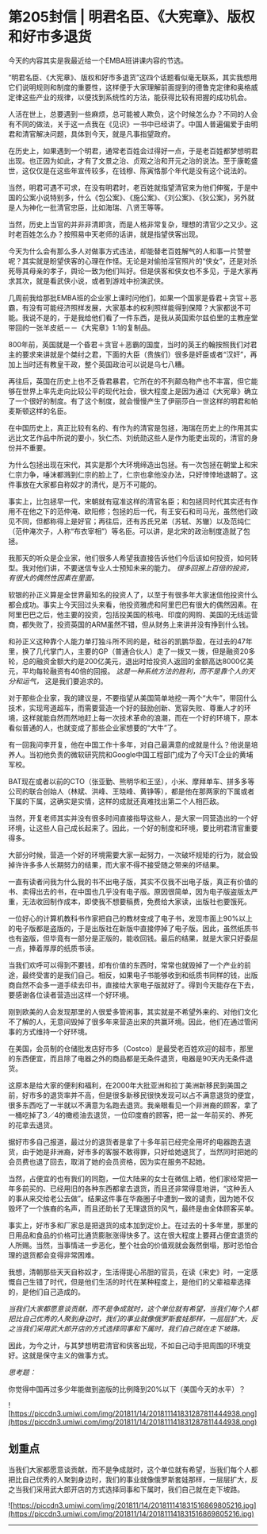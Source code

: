 # 第205封信 | 明君名臣、《大宪章》、版权和好市多退货

今天的内容其实是我最近给一个EMBA班讲课内容的节选。

“明君名臣、《大宪章》、版权和好市多退货”这四个话题看似毫无联系，其实我想用它们说明规则和制度的重要性，这样便于大家理解前面提到的德鲁克定律和奥格威定律这些产业的规律，以便找到系统性的方法，能获得比较有把握的成功机会。

人活在世上，总要遇到一些麻烦，总可能被人欺负，这个时候怎么办？不同的人会有不同的做法，关于这一点我在《见识》一书中已经讲了。中国人普遍偏爱于由明君和清官解决问题，具体到今天，就是凡事指望政府。

在历史上，如果遇到一个明君，通常老百姓会过得好一点，于是老百姓都梦想明君出现。也正因为如此，才有了文景之治、贞观之治和开元之治的说法。至于康乾盛世，这仅仅是在这些年宣传较多，在钱穆、陈寅恪那个年代是没有这个说法的。

当然，明君可遇不可求，在没有明君时，老百姓就指望清官来为他们伸冤，于是中国的公案小说特别多，什么《包公案》、《施公案》、《刘公案》、《狄公案》，另外就是人为神化一批清官忠臣，比如海瑞、八贤王等等。

当然，历史上当官的并非非清即贪，而是人格非常复杂，理想的清官少之又少。这时老百姓怎么办？按照易中天老师的话讲，就是指望侠客出现。

今天为什么会有那么多人对做事方式违法，却能替老百姓解气的人和事一片赞誉呢？其实就是盼望侠客的心理在作怪。无论是对偷拍淫官照片的“侠女”，还是对杀死辱其母亲的孝子，舆论一致为他们叫好。但是侠客和侠女也不多见，于是大家再求其次，就是看武侠小说，或者到游戏中扮演武侠。

几周前我给那批EMBA班的企业家上课时问他们，如果一个国家是昏君＋贪官＋恶霸，有没有可能经济照样发展，大家基本的权利照样能得到保障？大家都说不可能。我说不是的，于是我给他们看了一件东西，是我从英国索尔兹伯里的主教座堂带回的一张羊皮纸－－《大宪章》1:1的复制品。

800年前，英国就是一个昏君＋贪官＋恶霸的国度，当时的英王约翰按照我们对君主的要求来讲就是个桀纣之君，下面的大臣（贵族们）很多是奸臣或者“汉奸”，再加上当时还有教皇干政，整个英国政治可以说是乌七八糟。

再往后，英国在历史上也不乏昏君暴君，它所在的不列颠岛物产也不丰富，但它能够在世界上率先走向比较公平的现代社会，很大程度上是因为通过《大宪章》确立了一个很好的制度。有了这个制度，就会慢慢产生了伊丽莎白一世这样的明君和帕麦斯顿这样的名臣。

在中国历史上，真正比较有名的、有作为的清官是包拯，海瑞在历史上的作用其实远比文艺作品中所说的要小，狄仁杰、刘统勋这些人是作为能吏出现的，清官的身份并不重要。

为什么包拯出现在宋代，其实是那个大环境缔造出包拯。有一次包拯在朝堂上和宋仁宗力争，唾沫都溅到仁宗的脸上了，仁宗也拿他没办法，只好悻悻地退朝了。这件事放在大家都自称奴才的清代，是万不可能的。

事实上，比包拯早一代，宋朝就有寇准这样的清官名臣；和包拯同时代其实还有作用不在他之下的范仲淹、欧阳修；包拯的后一代，有王安石和司马光，虽然他们政见不同，但都称得上是好官；再往后，还有苏氏兄弟（苏轼、苏辙）以及范纯仁（范仲淹次子，人称“布衣宰相”）等名臣。可以讲，是北宋的政治制度造就了包拯。

我那天的听众是企业家，他们很多人希望我直接告诉他们今后该如何投资，如何转型。我对他们讲，不要迷信专业人士预知未来的能力。 *很多回报上百倍的投资，有很大的偶然性因素在里面。*

软银的孙正义算是全世界最知名的投资人了，以至于有很多年大家迷信他投资什么都会成功。事实上今天回过头来看，他投资雅虎和阿里巴巴有很大的偶然因素。在阿里巴巴之后，他主要的投资，包括投美国的核电、印度的网购、美国的无线运营商，都失败了，投资英国的ARM虽然不错，但从财务上来讲并没有挣到什么钱。

和孙正义这种靠个人能力单打独斗所不同的是，硅谷的凯鹏华盈，在过去的47年里，换了几代掌门人，主要的GP（普通合伙人）走了一拨又一拨，但是融资20多轮，总的融资金额大约是200亿美元，退出时给投资人返回的金额高达8000亿美元，平均每轮融资有40倍的回报。 *这是一种系统方法的胜利，而不是靠个人的天分和运气，* 这是我们要追求的。

对于那些企业家，我的建议是，不要指望从美国简单地挖一两个“大牛”，带回什么技术，实现弯道超车，而需要营造一个好的鼓励创新、宽容失败、尊重人才的环境，这样就能自然而然地赶上每一次技术革命的浪潮，而在一个好的环境下，原本看似普通的人，也就变成了那些企业家想要的“大牛”了。

有一回我问李开复，他在中国工作十多年，对自己最满意的成就是什么？他说是培养人。当初他负责的微软研究院和Google中国工程部门成为了今天IT企业的黄埔军校。

BAT现在或者以前的CTO（张亚勤、熊明华和王坚），小米、摩拜单车、拼多多等公司的联合创始人（林斌、洪峰、王晓峰、黄铮等），都是他在那两家的下属或者下属的下属，这确实是实情，这样的成就还真难找出第二个人相匹敌。

当然，开复老师其实并没有很多时间直接指导这些人，是大家一同营造出的一个好环境，让这些人自己成长起来了。因此，一个好的制度和环境，要比明君清官重要得多。

大部分时候，营造一个好的环境需要大家一起努力，一次破坏规矩的行为，就会毁掉许许多多人长期努力的结果，而大家不得不接受随之带来的坏结果。

一直有读者问我为什么我的书不出电子版，其实不仅我不出电子版，真正有价值的书、卖得出去的书，在中国也几乎没有电子版。原因很简单，因为电子版盗版太严重，无法收回制作成本，即使我不想要稿费，免费给大家读，出版社也要饿死。

一位好心的计算机教科书作家把自己的教材变成了电子书，发现市面上90%以上的电子版都是盗版的，于是出版社在新版中直接停掉了电子版。因此，虽然纸质书也有盗版，但毕竟有一部分是正版的，能收回钱。最后的结果，就是大家只好委屈一点，捧着厚厚的纸质书读。

当我们欢呼可以得到不要钱，却有价值的东西时，常常也就毁掉了一个产业的前途，最终受害的是我们自己。相反，如果电子书能够收到和纸质书同样的钱，出版商自然不会多一道手续去印书，直接给大家电子版就好了。得到今天能存在下去，要感谢各位读者营造出这样一个好环境。

刚到欧美的人会发现那里的人很爱多管闲事，其实就是不希望外来的、对他们文化不了解的人，无意间毁掉了很多年来营造出来的共赢环境。因此，他们在通过管闲事的方式维持一个好环境。

在美国，会员制的仓储批发店好市多（Costco）是最受老百姓欢迎的超市，那里的东西便宜，而且除了电器之外的商品都是无条件退货，电器是90天内无条件退货。

这原本是给大家的便利和福利，在2000年大批亚洲和拉丁美洲新移民到美国之前，好市多的退货率并不高，但是很多新移民很快发现可以占不满意退货的便宜，很多东西吃了一半就以不满意为名跑去退货。我亲眼看见一个非洲裔的顾客，拿了一桶吃掉了3／4的橄榄油去退货，一位印度裔的顾客，把一盆一年前买的、养死的花拿去退货。

据好市多自己报道，最过分的退货者是拿了十多年前已经完全用坏的电器跑去退货，由于她是非洲裔，好市多的客服不敢得罪，只好给她退货了，当然同时把她的会员费也退了回去，取消了她的会员资格，因为实在服务不起她。

当然，占便宜的也有我们的同胞，一位大陆来的女士在微信上晒，他们家经常把一年多前买的、已经用旧的各种东西都拿去退货，而且还非常得意地讲，“这种丢人的事从来交给老公去做”。结果这件事在华裔圈子中遭到一致的谴责，因为她不仅毁坏了一个族裔的名声，而且还助长了无理退货的风气，最终是由全体顾客买单。

事实上，好市多和厂家总是把退货的成本加到定价上。在过去的十多年里，那里的日用品和食品的价格可比通货膨胀涨得快多了。这在很大程度上要拜占便宜退货的人所赐。当然，当事情进一步恶化，整个社会的价值观就会轰然倒塌，那时恐怕合理的退货都会变得非常困难。

我想，清朝那些天天自称奴才，生活得提心吊胆的官员，在读《宋史》时，一定感慨自己生错了时代，但是他们生活的时代在某种程度上，是他们的父辈祖辈选择的，是他们自己造成的。

 *当我们大家都愿意谈贡献，而不是争成就时，这个单位就有希望，当我们每个人都把比自己优秀的人聚到身边时，我们的事业就像俄罗斯套娃那样，一层层扩大，反之当我们采用武大郎开店的方式选择同事和下属时，我们自己就在走下坡路。*

因此，为今之计，与其梦想明君清官和侠客出现，不如自己动手把周围的环境变好。这就是保守主义的做事方式。

 *思考题：*

你觉得中国再过多少年能做到盗版的比例降到20%以下（美国今天的水平）？

![https://piccdn3.umiwi.com/img/201811/14/201811141831287811444938.png](https://piccdn3.umiwi.com/img/201811/14/201811141831287811444938.png)

## 划重点

当我们大家都愿意谈贡献，而不是争成就时，这个单位就有希望，当我们每个人都把比自己优秀的人聚到身边时，我们的事业就像俄罗斯套娃那样，一层层扩大，反之当我们采用武大郎开店的方式选择同事和下属时，我们自己就在走下坡路。

![https://piccdn3.umiwi.com/img/201811/14/201811141831516869805216.jpg](https://piccdn3.umiwi.com/img/201811/14/201811141831516869805216.jpg)

---
